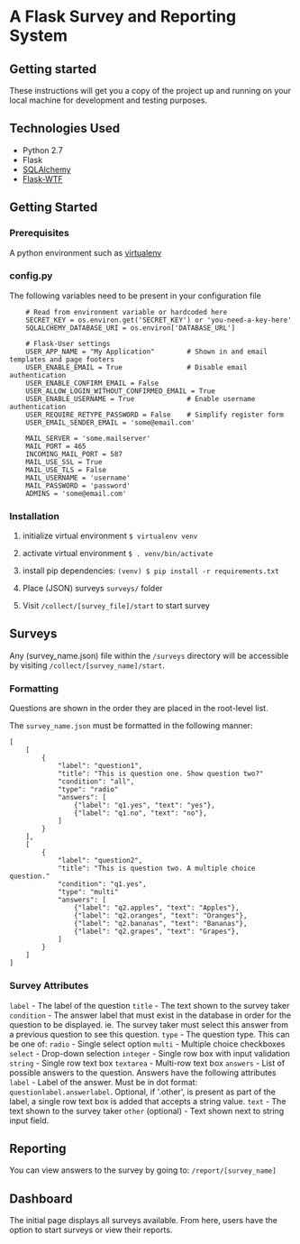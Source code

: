 # A Flask Survey and Reporting System

## Getting started

These instructions will get you a copy of the project up and running on your local machine for development and testing purposes. 

## Technologies Used
- Python 2.7
- Flask
- [SQLAlchemy](www.sqlalchemy.org)
- [Flask-WTF](https://flask-wtf.readthedocs.io/en/stable/)


## Getting Started

### Prerequisites

A python environment such as [virtualenv](https://virtualenv.pypa.io/en/latest/installation/)

### config.py

The following variables need to be present in your configuration file

```
    # Read from environment variable or hardcoded here
    SECRET_KEY = os.environ.get('SECRET_KEY') or 'you-need-a-key-here'
    SQLALCHEMY_DATABASE_URI = os.environ['DATABASE_URL']

    # Flask-User settings
    USER_APP_NAME = "My Application"        # Shown in and email templates and page footers
    USER_ENABLE_EMAIL = True                # Disable email authentication
    USER_ENABLE_CONFIRM_EMAIL = False
    USER_ALLOW_LOGIN_WITHOUT_CONFIRMED_EMAIL = True
    USER_ENABLE_USERNAME = True             # Enable username authentication
    USER_REQUIRE_RETYPE_PASSWORD = False    # Simplify register form
    USER_EMAIL_SENDER_EMAIL = 'some@email.com'

    MAIL_SERVER = 'some.mailserver'
    MAIL_PORT = 465
    INCOMING_MAIL_PORT = 587
    MAIL_USE_SSL = True
    MAIL_USE_TLS = False
    MAIL_USERNAME = 'username'
    MAIL_PASSWORD = 'password'
    ADMINS = 'some@email.com'
```

### Installation
1. initialize virtual environment
`$ virtualenv venv`

1. activate virtual environment
`$ . venv/bin/activate`

1. install pip dependencies:
`(venv) $ pip install -r requirements.txt`

1. Place (JSON) surveys `surveys/` folder

1. Visit `/collect/[survey_file]/start` to start survey

## Surveys
Any (survey_name.json) file within the `/surveys` directory will be accessible by visiting `/collect/[survey_name]/start`.

### Formatting

Questions are shown in the order they are placed in the root-level list.

The `survey_name.json` must be formatted in the following manner:

```
[
    [
        {
            "label": "question1",
            "title": "This is question one. Show question two?"
            "condition": "all",
            "type": "radio"
            "answers": [
                {"label": "q1.yes", "text": "yes"},
                {"label": "q1.no", "text": "no"},
            ]
        }
    ],
    [
        {
            "label": "question2",
            "title": "This is question two. A multiple choice question."
            "condition": "q1.yes",
            "type": "multi"
            "answers": [
                {"label": "q2.apples", "text": "Apples"},
                {"label": "q2.oranges", "text": "Oranges"},
                {"label": "q2.bananas", "text": "Bananas"},
                {"label": "q2.grapes", "text": "Grapes"},
            ]
        }
    ]
]
```

### Survey Attributes

`label` - The label of the question
`title` - The text shown to the survey taker
`condition` - The answer label that must exist in the database in order for the question to be displayed. ie. The survey taker must select this answer from a previous question to see this question.
`type` - The question type. This can be one of:
    `radio` - Single select option
    `multi` - Multiple choice checkboxes
    `select` - Drop-down selection
    `integer` - Single row box with input validation
    `string` - Single row text box
    `textarea` - Multi-row text box
`answers` - List of possible answers to the question. Answers have the following attributes
    `label` - Label of the answer. Must be in dot format: `questionlabel.answerlabel`. Optional, if '.other', is present as part of the label, a single row text box is added that accepts a string value.
    `text` - The text shown to the survey taker
    `other` (optional) - Text shown next to string input field.


## Reporting

You can view answers to the survey by going to: `/report/[survey_name]`

## Dashboard

The initial page displays all surveys available. From here, users have the option to start surveys or view their reports.

